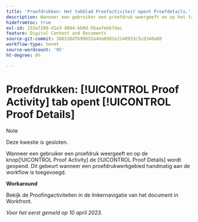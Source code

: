 ```yaml
---
title: 'Proefdrukken: Het tabblad Proefactiviteit opent Proefdetails.'''
description: Wanneer een gebruiker een proefdruk weergeeft en op het tabblad Proefactiviteit klikt, wordt het tabblad Proefdetails geopend. Dit gebeurt wanneer een proefdrukwerkgebied handmatig aan de workflow is toegevoegd.
hidefromtoc: true
exl-id: 153a7289-d1e3-4894-bb0d-5baafebb7dac
feature: Digital Content and Documents
source-git-commit: 386528d7b99053a4da6982e2140933c5cd348a08
workflow-type: tm+mt
source-wordcount: '95'
ht-degree: 0%

---
```


# Proefdrukken: [!UICONTROL Proof Activity] tab opent [!UICONTROL Proof Details]

<!--This article is on WF and WFP TOCs-->

<!--Valid issue, live for workaround-->

>[!NOTE]
>
>Deze kwestie is gesloten.

Wanneer een gebruiker een proefdruk weergeeft en op de knop[!UICONTROL Proof Activity] de [!UICONTROL Proof Details] wordt geopend. Dit gebeurt wanneer een proefdrukwerkgebied handmatig aan de workflow is toegevoegd.

**Workaround**

Bekijk de Proofingactiviteiten in de linkernavigatie van het document in Workfront.

_Voor het eerst gemeld op 10 april 2023._
